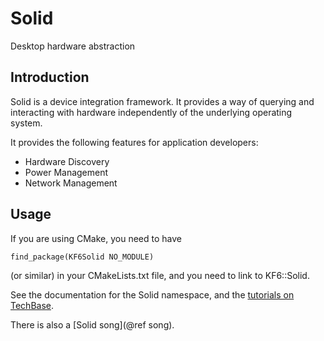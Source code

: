 # Solid

Desktop hardware abstraction

## Introduction

Solid is a device integration framework.  It provides a way of querying and
interacting with hardware independently of the underlying operating system.

It provides the following features for application developers:

- Hardware Discovery
- Power Management
- Network Management


## Usage

If you are using CMake, you need to have

    find_package(KF6Solid NO_MODULE)

(or similar) in your CMakeLists.txt file, and you need to link to KF6::Solid.

See the documentation for the Solid namespace, and the [tutorials on
TechBase][tutorials].



There is also a [Solid song](@ref song).

[tutorials]: http://techbase.kde.org/Development/Tutorials/Solid_Tutorials
